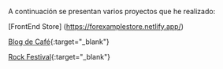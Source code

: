 A continuación se presentan varios proyectos que he realizado:

[FrontEnd Store] (https://forexamplestore.netlify.app/)

[Blog de Café](https://coffeeknowledge.netlify.app/){:target="_blank"}

[Rock Festival](https://rockfestivaladd.netlify.app/){:target="_blank"}